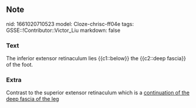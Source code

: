 ## Note
nid: 1661020710523
model: Cloze-chrisc-ff04e
tags: GSSE::!Contributor::Victor_Liu
markdown: false

### Text
The inferior extensor retinaculum lies {{c1::below}} the {{c2::deep fascia}} of the foot.

### Extra
Contrast to the superior extensor retinaculum which is a
<u>continuation of the deep fascia of the leg</u>
